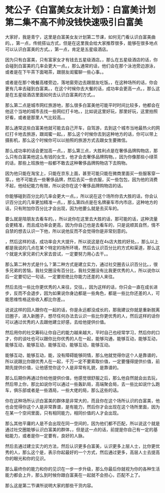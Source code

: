 # 梵公子《白富美女友计划》：白富美计划第二集不高不帅没钱快速吸引白富美

大家好，我是青宁，这里是白富美女友计划第二节课，如何无门看认识白富美曲的。，第一点，传统搭讪方式，但是在这里我会给大家推荐很多，能够在很多地点可以认识白富美的方式。，第一点，肯定是五星级酒店。

因为只有白富美，只有富家女才有钱去五星级酒店。，那么在五星级酒店的话，你会碰到白富美的几率会更大一点。，那么通常的话，他们会在那个泳池旁边游泳，或者是在下午茶下面喝茶，跟朋友闺蜜聊一些心事。。

或者是在那个晚餐高楼旁边，落地窗旁边去跟朋友吃饭。，在这种场所的话，你会更有几率去碰到白富美。，在这个时候你去大餐的话，成功率会更高一点。，那么这是在五星级酒店里面如何去认识白富美的方式。。

那么第二点是城市网红旅游地，那么很多白富美他可能平时时间比较多，他都会在他这个当地的城市去找一些网红打卡地。，比如说这里好玩，那里好玩，这里拍照好看，或者是那里人气比较高。。

那么通常这些白富美他就可能去自己开车，自驾游，去到这个城市当地最热火的网红打卡地去旅游，跟闺蜜一起。，那么这个时候你去到这种地方的话，你可以带上摄影机，那么这个时候你可以以拍照的旅游方式去跟女生要微信。

那么成功率的话会更加高一点。，那么第三点，大胜利点是在奢侈品牌购物店，那么只有白富美他这么有钱的女生，他才会去奢侈品牌购物。，因为你像那些小绿茶的话，那些上班族他一般都不敢去这种奢侈品牌购物店下去购物。

因为他只能在淘宝上，只能在京东上面，甚至可能只能在微商里面买一些服客穿一穿。，他不可能去一些奢侈品牌，然后去买一些衣服，买一些包包，因为他的消费不起，他经纪能力有限，所以说你在这个奢侈品牌购物店的话。

你能够碰到百分比的几率会更大一点。，所以说在这个场所你去大胜的话，你会认识百分比的几率更加精准一点。，那么第四点是在名牌豪车市内市店，这种地方的话，只有附加你百分比才会出现，因为他要么就是去买车的。

要么就是陪朋友去看车的。，所以说你在这里去大胜的话，那可能的话，这种流量会更精准，而且成功率会更高，因为你自己也是去看车的，只是说顺其自然，情不自禁的想去认识一下他，所以说他反而不会觉得你是非常刻意的。

，然后这样的话，成功率会大大提升，所以说这是在4s店大胜的好处。，那么以上都是我说的几点在某个特定的场所环境，然后去认识百分比的方式和渠道，那么这个就是大家兄弟们大家去尝试，一定要努力用心去干。。

那么第二种方式是什么？第二种方式是建立实力，通过社交圈去认识百分比。，很多兄弟的苦恼，我社交圈没有百分比，我社交圈没有比我更优秀的人，所以说你以后一定要切记一句话，一定要拒绝比你能力还差的人来往。

然后去找一些比你更优秀的人来往，交往。，因为这样的话，你只会一直在成长进步，反而不会退步，因为如果说你身边都是一些角色，都是一些比你还差的人，可能思维性格这些收入都比你差。。

说说这样的回人跟你在一起的话，你是永远都没成长的，那我建议你就是重新脱离旧圈子，进入新圈子，想尽任何办法去认识一些比你更优秀的人，然后这样的话你可以通过优秀的人去跟他建立好感，去给他提供价值。

然后用你的社交筹码让你自己的能力越来越大，平时自己也经常学习，然后你的口才，你的谈吐也可以跟你比你优秀的人在一起，能够沟通，能够互动，能够互动，能够互动，能够互动，能够互动，能够互动，能够互动。

能够互动，能够互动，能，没有障碍能够同情，那么他就觉得你这个人是靠谱的，所以说跟比你跟优秀人在一起，千万一定不要索取价值，一定要懂得提供价值，前期先提供价值，让他感觉你这个人是非常有礼貌，是靠谱的。

那么后期你再通过你给他提供价值，他感觉很舒服之后，那么他自然就会出去玩，然后带上你，那比如说你可以通过一些轰趴局，高端聚会局，去一些比如说什么跑车，俱乐部或者是一些酒局，一些大佬的局，那么这些的话。

你在这种场所认识白富美的群体是非常大的，而且你在这个场所认识的白富美，他也会觉得你这个人是非常靠谱，是有能力，然后你才会出现在这个场所里面，因为在某一个空间里面，只有相同能力，相同价值的人才会出现。

那么其他平庸的人是不会出现在同一空间的，因为他们都不匹配，所以说这个就是通过社交圈能够认识白富美的群体，，但是这一点的话，前提是你自己有一定的基础能力，或者是你一定要有，良好的人脉。

然后去通过建立实力的方法，然后认识更多白富美，认识更多上层人士，比你更优秀的人，那么这个是，表示你起最好的一个方式，然后通过更多，高层人士去提高你的眼光和你的见识。

那么最终你的能力和你的见识在一步一步升级，那么你最后你就视为你的各种生活能力都会上升，那么到时候你跟白富美在一起就不会担心，匹配不上了。

那么这是第二节课所说明大家的那些干货内容。